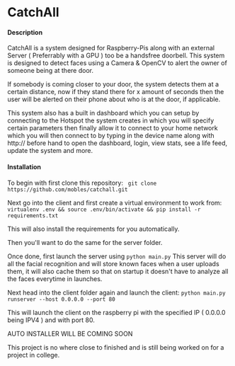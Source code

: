 # CatchAll


#### Description
CatchAll is a system designed for Raspberry-Pis along with an external Server ( Preferrably with a GPU ) too be a handsfree doorbell. This system is designed to detect faces using a Camera & OpenCV to alert the owner of someone being at there door.

If somebody is coming closer to your door, the system detects them at a certain distance, now if they stand there for x amount of seconds then the user will be alerted on their phone about who is at the door, if applicable.

This system also has a built in dashboard which you can setup by connecting to the Hotspot the system creates in which you will specify certain parameters then finally allow it to connect to your home network which you will then connect to by typing in the device name along with http:// before hand to open the dashboard, login, view stats, see a life feed, update the system and more.

#### Installation

To begin with first clone this repository:
` git clone https://github.com/mobles/catchall.git`

Next go into the client and first create a virtual environment to work from:
`virtualenv .env && source .env/bin/activate && pip install -r requirements.txt`

This will also install the requirements for you automatically.

Then you'll want to do the same for the server folder.

Once done, first launch the server using
`python main.py`
This server will do all the facial recognition and will store known faces when a user uploads them, it will also cache them so that on startup it doesn't have to analyze all the faces everytime in launches.

Next head into the client folder again and launch the client:
`python main.py runserver --host 0.0.0.0 --port 80`

This will launch the client on the raspberry pi with the specified IP ( 0.0.0.0 being IPV4 ) and with port 80.


AUTO INSTALLER WILL BE COMING SOON

This project is no where close to finished and is still being worked on for a project in college.
